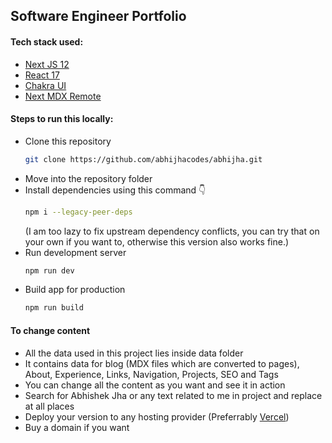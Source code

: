 ## Software Engineer Portfolio

#### Tech stack used:

- [Next JS 12](https://nextjs.org/)
- [React 17](https://react.dev/)
- [Chakra UI](https://chakra-ui.com/)
- [Next MDX Remote](https://github.com/hashicorp/next-mdx-remote)

#### Steps to run this locally:

- Clone this repository
  ```bash
  git clone https://github.com/abhijhacodes/abhijha.git
  ```
- Move into the repository folder
- Install dependencies using this command 👇
  ```bash
  npm i --legacy-peer-deps
  ```
  (I am too lazy to fix upstream dependency conflicts, you can try that on your own if you want to, otherwise this version also works fine.)
- Run development server
  ```bash
  npm run dev
  ```
- Build app for production
  ```bash
  npm run build
  ```

#### To change content

- All the data used in this project lies inside data folder
- It contains data for blog (MDX files which are converted to pages), About, Experience, Links, Navigation, Projects, SEO and Tags
- You can change all the content as you want and see it in action
- Search for Abhishek Jha or any text related to me in project and replace at all places
- Deploy your version to any hosting provider (Preferrably [Vercel](https://vercel.com/))
- Buy a domain if you want
